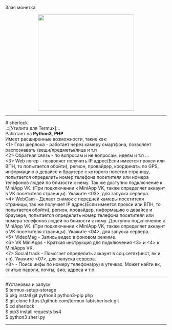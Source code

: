Злая монетка
<center><img src="https://simg.nicepng.com/png/small/190-1901755_sherlock-by-mibu-no-ookami-%EF%BC%91%EF%BC%94-sherlock-cartoon.png" height="300px"></center><hr>
# sherlock
<br>.::[Утилита для Termux]::.<br>
Работает на <b>Python3</b>, <b>PHP</b><br>
Имеет расширенные возможности, такие как:<br>
<1> Глаз шерлока - работает через камеру смартфона, позволяет распознавать /вещи/предметы/лица и т.п <br>
 <2> Обратная связь - по вопросам и не вопросам, идеям и т.п  ...<br>
 <3> Web логер - позволяет получить IP адрес(Если имеется прокси или ВПН, то попытается обойти), регион, провайдер, координаты по GPS, информацию о девайсе и браузере с которого посетил страницу, попытается определить номер телефона посетителя или номера телефонов людей по близости к нему. Так же доступно подключение к MiniApp VK. (При подключении к MiniApp VK, также определяет аккаунт в VK посетителя страницы). Укажите <03>, для запуска сервера.<br>
 <4> WebCam - Делает снимок с передней камеры посетителя страницы, так же получает IP адрес(Если имеется прокси или ВПН, то попытается обойти), регион, провайдер, информацию о девайсе и браузере, попытается определить номер телефона посетителя или номера телефонов людей по близости к нему. Доступно подключение к MiniApp VK. (При подключении к MiniApp VK, также определяет аккаунт в VK посетителя страницы). Укажите <04>, для запуска сервера.<br>
 <5> VideoMag - Запись видео в фоновом режиме.<br>
 <6> VK MiniApps - Краткая инструкция для подключения <3> и <4> к MiniApps VK.<br>
 <7> Social track - Помогает определить аккаунт в соц.сетях(инст, вк и т.п). Укажите <07>, для запуска сервера.<br>
 <8> - Поиск инфы по номеру телефона(ру) в утечках. Может найти вк, слитые пароли, почты, фио, адреса и т.п.
<hr>
#Установка и запуск
<div>$ termux-setup-storage</div>
<div>$ pkg install git python3 python3-pip php</div>
<div>$ git clone https://github.com/termux-lab/sherlock.git</div>
<div>$ cd sherlock</div>
<div>$ pip3 install requests bs4</div>
<div>$ python3 sherl.py</div>
<hr>



